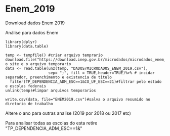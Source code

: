 # Enem_2019
Download dados Enem 2019

 Análise para dados Enem
 
 
``` 
library(dplyr)
library(data.table)

temp <- tempfile() #criar arquivo temprario
download.file("https://download.inep.gov.br/microdados/microdados_enem_2019.zip",temp)#definir o site e o arquivo temporario
data <- read.table(unz(temp, "DADOS/MICRODADOS_ENEM_2019.csv"),
                   sep= ";", fill = TRUE,header=TRUE)%>% # incidar separador, preenchimento e existencia de titulo 
  filter(TP_DEPENDENCIA_ADM_ESC==1&CO_UF_ESC==21)#filtrar pelo estado e escolas federais
unlink(temp)#limpar arquivos temporarios

write.csv(data, file="ENEM2019.csv")#salva o arquivo resumido no diretorio de trabalho
```
Altere o ano para outras analise (2019 por 2018 ou 2017 etc)

Para analisar todas as escolas do esta retire "TP_DEPENDENCIA_ADM_ESC==1&"
